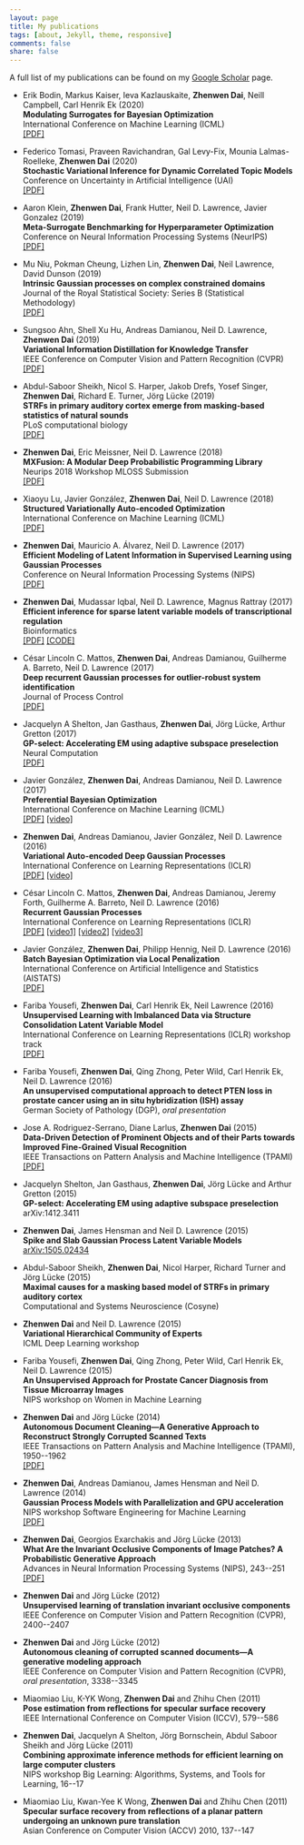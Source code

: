 ```yaml
---
layout: page
title: My publications
tags: [about, Jekyll, theme, responsive]
comments: false
share: false
---
```


 A full list of my publications can be found on my [Google Scholar](http://scholar.google.com/citations?user=F58CO_QAAAAJ&hl=en) page.

+   Erik Bodin, Markus Kaiser, Ieva Kazlauskaite, **Zhenwen Dai**, Neill Campbell, Carl Henrik Ek (2020)  
    **Modulating Surrogates for Bayesian Optimization**  
    International Conference on Machine Learning (ICML)  
    [[PDF]](https://arxiv.org/abs/1906.11152)  

+   Federico Tomasi, Praveen Ravichandran, Gal Levy-Fix, Mounia Lalmas-Roelleke, **Zhenwen Dai** (2020)  
    **Stochastic Variational Inference for Dynamic Correlated Topic Models**  
    Conference on Uncertainty in Artificial Intelligence (UAI)  
    [[PDF]]()  

+   Aaron Klein, **Zhenwen Dai**, Frank Hutter, Neil D. Lawrence, Javier Gonzalez (2019)  
    **Meta-Surrogate Benchmarking for Hyperparameter Optimization**  
    Conference on Neural Information Processing Systems (NeurIPS)  
    [[PDF]](https://arxiv.org/abs/1905.12982)  

+   Mu Niu, Pokman Cheung, Lizhen Lin, **Zhenwen Dai**, Neil Lawrence, David Dunson (2019)  
    **Intrinsic Gaussian processes on complex constrained domains**  
    Journal of the Royal Statistical Society: Series B (Statistical Methodology)  
    [[PDF]](https://doi.org/10.1111/rssb.12320)  

+   Sungsoo Ahn, Shell Xu Hu, Andreas Damianou, Neil D. Lawrence, **Zhenwen Dai** (2019)  
    **Variational Information Distillation for Knowledge Transfer**  
    IEEE Conference on Computer Vision and Pattern Recognition (CVPR)  
    [[PDF]](http://openaccess.thecvf.com/content_CVPR_2019/html/Ahn_Variational_Information_Distillation_for_Knowledge_Transfer_CVPR_2019_paper.html)  

+   Abdul-Saboor Sheikh, Nicol S. Harper, Jakob Drefs, Yosef Singer, **Zhenwen Dai**, Richard E. Turner, Jörg Lücke (2019)  
    **STRFs in primary auditory cortex emerge from masking-based statistics of natural sounds**  
    PLoS computational biology  
    [[PDF]](https://doi.org/10.1371/journal.pcbi.1006595)  

+   **Zhenwen Dai**, Eric Meissner, Neil D. Lawrence (2018)  
    **MXFusion: A Modular Deep Probabilistic Programming Library**  
    Neurips 2018 Workshop MLOSS Submission  
    [[PDF]](https://openreview.net/pdf?id=Hkg1AtaVhm)  

+   Xiaoyu Lu, Javier González, **Zhenwen Dai**, Neil D. Lawrence (2018)  
    **Structured Variationally Auto-encoded Optimization**  
    International Conference on Machine Learning (ICML)  
    [[PDF]](http://proceedings.mlr.press/v80/lu18c.html)  

+   **Zhenwen Dai**, Mauricio A. Álvarez, Neil D. Lawrence (2017)  
    **Efficient Modeling of Latent Information in Supervised Learning using Gaussian Processes**  
    Conference on Neural Information Processing Systems (NIPS)  
    [[PDF]](http://papers.nips.cc/paper/7098-efficient-modeling-of-latent-information-in-supervised-learning-using-gaussian-processes.pdf)  

+   **Zhenwen Dai**, Mudassar Iqbal, Neil D. Lawrence, Magnus Rattray (2017)  
    **Efficient inference for sparse latent variable models of transcriptional regulation**  
    Bioinformatics  
    [[PDF]](https://doi.org/10.1093/bioinformatics/btx508) [[CODE]](https://github.com/zhenwendai/SITAR)

+   César Lincoln C. Mattos, **Zhenwen Dai**, Andreas Damianou, Guilherme A. Barreto, Neil D. Lawrence (2017)  
    **Deep recurrent Gaussian processes for outlier-robust system identification**  
    Journal of Process Control  
    [[PDF]](http://www.sciencedirect.com/science/article/pii/S0959152417301233)

+   Jacquelyn A Shelton, Jan Gasthaus, **Zhenwen Dai**, Jörg Lücke, Arthur Gretton (2017)  
    **GP-select: Accelerating EM using adaptive subspace preselection**  
    Neural Computation  
    [[PDF]](http://www.mitpressjournals.org/doi/abs/10.1162/NECO_a_00982)

+   Javier González, **Zhenwen Dai**, Andreas Damianou, Neil D. Lawrence  (2017)  
    **Preferential Bayesian Optimization**  
    International Conference on Machine Learning (ICML)  
    [[PDF]](https://arxiv.org/abs/1704.03651) [[video]](https://vimeo.com/238266775)  

+   **Zhenwen Dai**, Andreas Damianou, Javier González, Neil D. Lawrence  (2016)  
    **Variational Auto-encoded Deep Gaussian Processes**  
    International Conference on Learning Representations (ICLR)  
    [[PDF]](http://arxiv.org/abs/1511.06455) [[video]](https://youtu.be/4IryFhMYvn4)

+   César Lincoln C. Mattos, **Zhenwen Dai**, Andreas Damianou, Jeremy Forth, Guilherme A. Barreto, Neil D. Lawrence (2016)  
    **Recurrent Gaussian Processes**  
    International Conference on Learning Representations (ICLR)  
    [[PDF]](http://arxiv.org/abs/1511.06644) [[video1]](https://youtu.be/FuF-uZ83VMw) [[video2]](https://youtu.be/FR-oeGxV6yY) [[video3]](https://youtu.be/AT0HMtoPgjc)

+   Javier González, **Zhenwen Dai**, Philipp Hennig, Neil D. Lawrence (2016)  
    **Batch Bayesian Optimization via Local Penalization**  
    International Conference on Artificial Intelligence and Statistics (AISTATS)  
    [[PDF]](http://arxiv.org/abs/1505.08052)

+   Fariba Yousefi, **Zhenwen Dai**, Carl Henrik Ek, Neil Lawrence (2016)  
    **Unsupervised Learning with Imbalanced Data via Structure Consolidation Latent Variable Model**  
    International Conference on Learning Representations (ICLR) workshop track  
    [[PDF]]()

+   Fariba Yousefi, **Zhenwen Dai**, Qing Zhong, Peter Wild, Carl Henrik Ek, Neil D. Lawrence (2016)  
    **An unsupervised computational approach to detect PTEN loss in prostate cancer using an in situ hybridization (ISH) assay**  
    German Society of Pathology (DGP), *oral presentation*

+   Jose A. Rodriguez-Serrano, Diane Larlus, **Zhenwen Dai** (2015)  
    **Data-Driven Detection of Prominent Objects and of their Parts towards Improved Fine-Grained Visual Recognition**  
    IEEE Transactions on Pattern Analysis and Machine Intelligence (TPAMI)  
    [[PDF]](http://dx.doi.org/10.1109/TPAMI.2015.2509988)

+   Jacquelyn Shelton, Jan Gasthaus, **Zhenwen Dai**, Jörg Lücke and Arthur Gretton (2015)  
    **GP-select: Accelerating EM using adaptive subspace preselection**  
    arXiv:1412.3411  

+   **Zhenwen Dai**, James Hensman and Neil D. Lawrence (2015)  
    **Spike and Slab Gaussian Process Latent Variable Models**  
    [arXiv:1505.02434](http://arxiv.org/abs/1505.02434)  

+   Abdul-Saboor Sheikh, **Zhenwen Dai**, Nicol Harper, Richard Turner and Jörg Lücke (2015)  
    **Maximal causes for a masking based model of STRFs in primary auditory cortex**  
    Computational and Systems Neuroscience (Cosyne)  

+   **Zhenwen Dai** and Neil D. Lawrence (2015)  
    **Variational Hierarchical Community of Experts**  
    ICML Deep Learning workshop  

+   Fariba Yousefi, **Zhenwen Dai**, Qing Zhong, Peter Wild, Carl Henrik Ek, Neil D. Lawrence (2015)  
    **An Unsupervised Approach for Prostate Cancer Diagnosis from Tissue Microarray Images**  
    NIPS workshop on Women in Machine Learning

+   **Zhenwen Dai** and Jörg Lücke (2014)  
    **Autonomous Document Cleaning—A Generative Approach to Reconstruct Strongly Corrupted Scanned Texts**  
    IEEE Transactions on Pattern Analysis and Machine Intelligence (TPAMI), 1950--1962  
    [[PDF]](http://dx.doi.org/10.1109/TPAMI.2014.2313126)

+   **Zhenwen Dai**, Andreas Damianou, James Hensman and Neil D. Lawrence (2014)  
    **Gaussian Process Models with Parallelization and GPU acceleration**  
    NIPS workshop Software Engineering for Machine Learning  
    [[PDF]](http://arxiv.org/abs/1410.4984)

+   **Zhenwen Dai**, Georgios Exarchakis and Jörg Lücke (2013)  
    **What Are the Invariant Occlusive Components of Image Patches? A Probabilistic Generative Approach**  
    Advances in Neural Information Processing Systems (NIPS), 243--251  
    [[PDF]](http://papers.nips.cc/paper/5195-what-are-the-invariant-occlusive-components-of-image-patches-a-probabilistic-generative-approach.pdf)

+   **Zhenwen Dai** and Jörg Lücke (2012)  
    **Unsupervised learning of translation invariant occlusive components**  
    IEEE Conference on Computer Vision and Pattern Recognition (CVPR), 2400--2407  

+   **Zhenwen Dai** and Jörg Lücke (2012)  
    **Autonomous cleaning of corrupted scanned documents—A generative modeling approach**  
    IEEE Conference on Computer Vision and Pattern Recognition (CVPR), *oral presentation*, 3338--3345  

+   Miaomiao Liu, K-YK Wong, **Zhenwen Dai** and Zhihu Chen (2011)  
    **Pose estimation from reflections for specular surface recovery**  
    IEEE International Conference on Computer Vision (ICCV), 579--586  

+   **Zhenwen Dai**, Jacquelyn A Shelton, Jörg Bornschein, Abdul Saboor Sheikh and Jörg Lücke (2011)  
    **Combining approximate inference methods for efficient learning on large computer clusters**  
    NIPS workshop Big Learning: Algorithms, Systems, and Tools for Learning, 16--17  

+   Miaomiao Liu, Kwan-Yee K Wong, **Zhenwen Dai** and Zhihu Chen (2011)  
    **Specular surface recovery from reflections of a planar pattern undergoing an unknown pure translation**  
    Asian Conference on Computer Vision (ACCV) 2010, 137--147  
